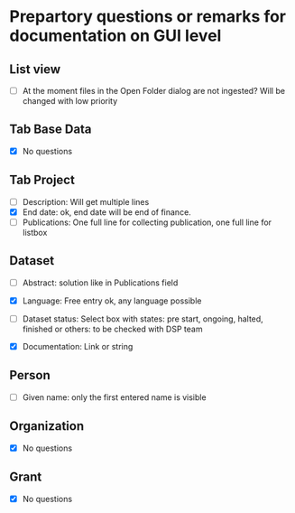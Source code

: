 <!---
Copyright © 2015-2019 the contributors (see Contributors.md).

This file is part of Knora.

Knora is free software: you can redistribute it and/or modify
it under the terms of the GNU Affero General Public License as published
by the Free Software Foundation, either version 3 of the License, or
(at your option) any later version.

Knora is distributed in the hope that it will be useful,
but WITHOUT ANY WARRANTY; without even the implied warranty of
MERCHANTABILITY or FITNESS FOR A PARTICULAR PURPOSE.  See the
GNU Affero General Public License for more details.

You should have received a copy of the GNU Affero General Public
License along with Knora.  If not, see <http://www.gnu.org/licenses/>.
-->

# Prepartory questions or remarks for documentation on GUI level

## List view 

- [ ] At the moment files in the Open Folder dialog are not ingested? Will 
be changed with low priority


## Tab Base Data

- [X] No questions

## Tab Project

- [ ] Description: Will get multiple lines
- [x] End date: ok, end date will be end of finance.
- [ ] Publications: One full line for collecting publication, one full line for listbox

## Dataset

- [ ] Abstract: solution like in Publications field
- [x] Language: Free entry ok, any language possible
- [ ] Dataset status: Select box with states: pre start, ongoing, halted, finished 
or others: to be checked with DSP team
- [x] Documentation: Link or string


## Person

- [ ] Given name: only the first entered name is visible

## Organization

- [X] No questions

## Grant

- [x] No questions
